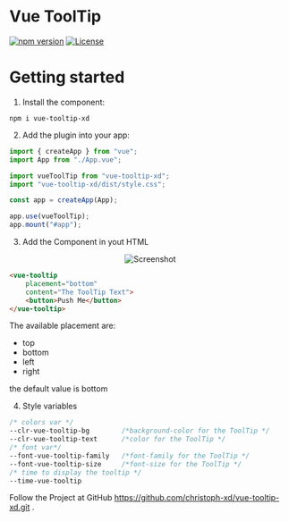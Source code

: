 <p align="center">
<h1>Vue ToolTip</h1>
</p>

[![npm version](https://img.shields.io/npm/v/vue-tooltip-xd?color=green)](https://www.npmjs.com/package/vue-tooltip-xd)
[![License](https://img.shields.io/npm/l/vue-tooltip-xd)](https://www.npmjs.com/package/vue-tooltip-xd)

# Getting started

1. Install the component:

```
npm i vue-tooltip-xd
```

2. Add the plugin into your app:

```javascript
import { createApp } from "vue";
import App from "./App.vue";

import vueToolTip from "vue-tooltip-xd";
import "vue-tooltip-xd/dist/style.css";

const app = createApp(App);

app.use(vueToolTip);
app.mount("#app");
```

3. Add the Component in yout HTML

<p align="center">
<img src="https://github.com/christoph-xd/vue-tooltip-xd/blob/main/img/tooltip.png" alt="Screenshot"/>
</p>

```html
<vue-tooltip
    placement="bottom"
    content="The ToolTip Text">
    <button>Push Me</button>
</vue-tooltip>
```

The available placement are:

-   top
-   bottom
-   left
-   right

the default value is bottom

4. Style variables

```css
/* colors var */
--clr-vue-tooltip-bg        /*background-color for the ToolTip */
--clr-vue-tooltip-text      /*color for the ToolTip */
/* font var*/
--font-vue-tooltip-family   /*font-family for the ToolTip */
--font-vue-tooltip-size     /*font-size for the ToolTip */
/* time to display the tooltip */
--time-vue-tooltip
```

Follow the Project at GitHub https://github.com/christoph-xd/vue-tooltip-xd.git .
